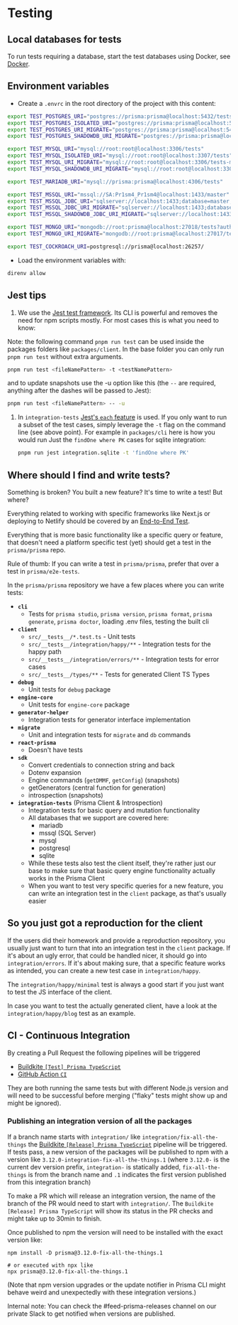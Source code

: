 # Testing

## Local databases for tests

To run tests requiring a database, start the test databases using Docker, see [Docker](./docker/README.md).

## Environment variables

- Create a `.envrc` in the root directory of the project with this content:

```sh
export TEST_POSTGRES_URI="postgres://prisma:prisma@localhost:5432/tests"
export TEST_POSTGRES_ISOLATED_URI="postgres://prisma:prisma@localhost:5435/tests"
export TEST_POSTGRES_URI_MIGRATE="postgres://prisma:prisma@localhost:5432/tests-migrate"
export TEST_POSTGRES_SHADOWDB_URI_MIGRATE="postgres://prisma:prisma@localhost:5432/tests-migrate-shadowdb"

export TEST_MYSQL_URI="mysql://root:root@localhost:3306/tests"
export TEST_MYSQL_ISOLATED_URI="mysql://root:root@localhost:3307/tests"
export TEST_MYSQL_URI_MIGRATE="mysql://root:root@localhost:3306/tests-migrate"
export TEST_MYSQL_SHADOWDB_URI_MIGRATE="mysql://root:root@localhost:3306/tests-migrate-shadowdb"

export TEST_MARIADB_URI="mysql://prisma:prisma@localhost:4306/tests"

export TEST_MSSQL_URI="mssql://SA:Pr1sm4_Pr1sm4@localhost:1433/master" # for `mssql` lib used in some tests
export TEST_MSSQL_JDBC_URI="sqlserver://localhost:1433;database=master;user=SA;password=Pr1sm4_Pr1sm4;trustServerCertificate=true;"
export TEST_MSSQL_JDBC_URI_MIGRATE="sqlserver://localhost:1433;database=tests-migrate;user=SA;password=Pr1sm4_Pr1sm4;trustServerCertificate=true;"
export TEST_MSSQL_SHADOWDB_JDBC_URI_MIGRATE="sqlserver://localhost:1433;database=tests-migrate-shadowdb;user=SA;password=Pr1sm4_Pr1sm4;trustServerCertificate=true;"

export TEST_MONGO_URI="mongodb://root:prisma@localhost:27018/tests?authSource=admin"
export TEST_MONGO_URI_MIGRATE="mongodb://root:prisma@localhost:27017/tests-migrate?authSource=admin"

export TEST_COCKROACH_URI=postgresql://prisma@localhost:26257/
```

- Load the environment variables with:

```sh
direnv allow
```

## Jest tips

1. We use the [Jest test framework](https://jestjs.io/). Its CLI is powerful and removes the need for npm scripts mostly. For most cases this is what you need to know:

Note: the following command `pnpm run test` can be used inside the packages folders like `packages/client`. In the base folder you can only run `pnpm run test` without extra arguments.

```sh
pnpm run test <fileNamePattern> -t <testNamePattern>
```

and to update snapshots use the -u option like this (the `--` are required, anything after the dashes will be passed to Jest):

```sh
pnpm run test <fileNamePattern> -- -u
```

1. In `integration-tests` [Jest's `each` feature](https://jestjs.io/docs/en/api#testeachtablename-fn-timeout) is used. If you only want to run a subset of the test cases, simply leverage the `-t` flag on the command line (see above point). For example in `packages/cli` here is how you would run Just the `findOne where PK` cases for sqlite integration:

   ```sh
   pnpm run jest integration.sqlite -t 'findOne where PK'
   ```

## Where should I find and write tests?

Something is broken? You built a new feature? It's time to write a test! But where?

Everything related to working with specific frameworks like Next.js or deploying to Netlify should be covered by an [End-to-End Test](https://github.com/prisma/e2e-tests).

Everything that is more basic functionality like a specific query or feature, that doesn't need a platform specific test (yet) should get a test in the `prisma/prisma` repo.

Rule of thumb: If you can write a test in `prisma/prisma`, prefer that over a test in `prisma/e2e-tests`.

In the `prisma/prisma` repository we have a few places where you can write tests:

- **`cli`**
  - Tests for `prisma studio`, `prisma version`, `prisma format`, `prisma generate`, `prisma doctor`, loading .env files, testing the built cli
- **`client`**
  - `src/__tests__/*.test.ts` - Unit tests
  - `src/__tests__/integration/happy/**` - Integration tests for the happy path
  - `src/__tests__/integration/errors/**` - Integration tests for error cases
  - `src/__tests__/types/**` - Tests for generated Client TS Types
- **`debug`**
  - Unit tests for `debug` package
- **`engine-core`**
  - Unit tests for `engine-core` package
- **`generator-helper`**
  - Integration tests for generator interface implementation
- **`migrate`**
  - Unit and integration tests for `migrate` and `db` commands
- **`react-prisma`**
  - Doesn't have tests
- **`sdk`**
  - Convert credentials to connection string and back
  - Dotenv expansion
  - Engine commands (`getDMMF`, `getConfig`) (snapshots)
  - getGenerators (central function for generation)
  - introspection (snapshots)
- **`integration-tests`** (Prisma Client & Introspection)
  - Integration tests for basic query and mutation functionality
  - All databases that we support are covered here:
    - mariadb
    - mssql (SQL Server)
    - mysql
    - postgresql
    - sqlite
  - While these tests also test the client itself, they're rather just our base to make sure that basic query engine functionality actually works in the Prisma Client
  - When you want to test very specific queries for a new feature, you can write an integration test in the `client` package, as that's usually easier

## So you just got a reproduction for the client

If the users did their homework and provide a reproduction repository, you usually just want to turn that into an integration test in the `client` package.
If it's about an ugly error, that could be handled nicer, it should go into `integration/errors`.
If it's about making sure, that a specific feature works as intended, you can create a new test case in `integration/happy`.

The `integration/happy/minimal` test is always a good start if you just want to test the JS interface of the client.

In case you want to test the actually generated client, have a look at the `integration/happy/blog` test as an example.

## CI - Continuous Integration

By creating a Pull Request the following pipelines will be triggered

- [Buildkite `[Test] Prisma TypeScript`](https://buildkite.com/prisma/test-prisma-typescript)
- [GitHub Action `CI`](https://github.com/prisma/prisma/blob/main/.github/workflows/test.yml)

They are both running the same tests but with different Node.js version and will need to be successful before merging ("flaky" tests might show up and might be ignored).

### Publishing an integration version of all the packages

If a branch name starts with `integration/` like `integration/fix-all-the-things` the [Buildkite `[Release] Prisma TypeScript`](https://buildkite.com/prisma/release-prisma-typescript) pipeline will be triggered.
If tests pass, a new version of the packages will be published to npm with a version like `3.12.0-integration-fix-all-the-things.1` (where `3.12.0-` is the current dev version prefix, `integration-` is statically added, `fix-all-the-things` is from the branch name and `.1` indicates the first version published from this integration branch)

To make a PR which will release an integration version, the name of the branch of the PR would need to start with `integration/`.
The `Buildkite [Release] Prisma TypeScript` will show its status in the PR checks and might take up to 30min to finish.

Once published to npm the version will need to be installed with the exact version like:

```
npm install -D prisma@3.12.0-fix-all-the-things.1

# or executed with npx like
npx prisma@3.12.0-fix-all-the-things.1
```

(Note that npm version upgrades or the update notifier in Prisma CLI might behave weird and unexpectedly with these integration versions.)

Internal note: You can check the #feed-prisma-releases channel on our private Slack to get notified when versions are published.
